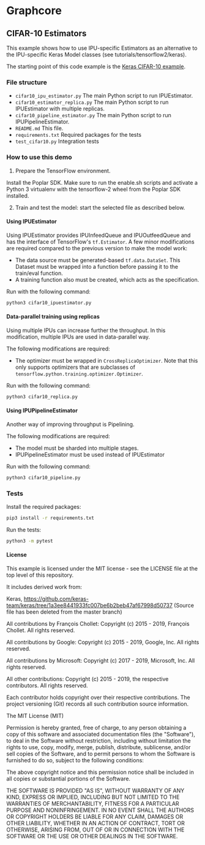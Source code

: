 # Graphcore

## CIFAR-10 Estimators

This example shows how to use IPU-specific Estimators as an alternative to the
IPU-specific Keras Model classes (see tutorials/tensorflow2/keras).

The starting point of this code example is the [Keras CIFAR-10 example](https://github.com/keras-team/keras/blob/1a3ee8441933fc007be6b2beb47af67998d50737/examples/cifar10_cnn.py).

### File structure

* `cifar10_ipu_estimator.py` The main Python script to run IPUEstimator.
* `cifar10_estimator_replica.py` The main Python script to run IPUEstimator with multiple replicas.
* `cifar10_pipeline_estimator.py` The main Python script to run IPUPipelineEstimator.
* `README.md` This file.
* `requirements.txt` Required packages for the tests
* `test_cifar10.py` Integration tests

### How to use this demo

1) Prepare the TensorFlow environment.

Install the Poplar SDK. Make sure to run the enable.sh scripts and activate a Python 3 virtualenv with the tensorflow-2 wheel from the Poplar SDK installed.

2) Train and test the model: start the selected file as described below.

#### Using IPUEstimator

Using IPUEstimator provides IPUInfeedQueue and IPUOutfeedQueue and has the interface of TensorFlow's `tf.Estimator`.
A few minor modifications are required compared to the previous version to make the model work:

* The data source must be generated-based `tf.data.DataSet`. This Dataset must be wrapped into a function before passing it to the train/eval function.
* A training function also must be created, which acts as the specification.

Run with the following command:

```bash
python3 cifar10_ipuestimator.py
```

#### Data-parallel training using replicas

Using multiple IPUs can increase further the throughput. In this modification, multiple IPUs are used in data-parallel way.

The following modifications are required:

* The optimizer must be wrapped in `CrossReplicaOptimizer`. Note that this only supports optimizers that are subclasses of `tensorflow.python.training.optimizer.Optimizer`.

Run with the following command:

```bash
python3 cifar10_replica.py
```

#### Using IPUPipelineEstimator

Another way of improving throughput is Pipelining.

The following modifications are required:

* The model must be sharded into multiple stages.
* IPUPipelineEstimator must be used instead of IPUEstimator

Run with the following command:

```bash
python3 cifar10_pipeline.py
```

### Tests

Install the required packages:

```bash
pip3 install -r requirements.txt
```

Run the tests:

```bash
python3 -m pytest
```

#### License
This example is licensed under the MIT license - see the LICENSE file at the top level of this repository.

It includes derived work from:

Keras, https://github.com/keras-team/keras/tree/1a3ee8441933fc007be6b2beb47af67998d50737
(Source file has been deleted from the master branch)

All contributions by François Chollet:
Copyright (c) 2015 - 2019, François Chollet.
All rights reserved.

All contributions by Google:
Copyright (c) 2015 - 2019, Google, Inc.
All rights reserved.

All contributions by Microsoft:
Copyright (c) 2017 - 2019, Microsoft, Inc.
All rights reserved.

All other contributions:
Copyright (c) 2015 - 2019, the respective contributors.
All rights reserved.

Each contributor holds copyright over their respective contributions.
The project versioning (Git) records all such contribution source information.

The MIT License (MIT)

Permission is hereby granted, free of charge, to any person obtaining a copy
of this software and associated documentation files (the "Software"), to deal
in the Software without restriction, including without limitation the rights
to use, copy, modify, merge, publish, distribute, sublicense, and/or sell
copies of the Software, and to permit persons to whom the Software is
furnished to do so, subject to the following conditions:

The above copyright notice and this permission notice shall be included in all
copies or substantial portions of the Software.

THE SOFTWARE IS PROVIDED "AS IS", WITHOUT WARRANTY OF ANY KIND, EXPRESS OR
IMPLIED, INCLUDING BUT NOT LIMITED TO THE WARRANTIES OF MERCHANTABILITY,
FITNESS FOR A PARTICULAR PURPOSE AND NONINFRINGEMENT. IN NO EVENT SHALL THE
AUTHORS OR COPYRIGHT HOLDERS BE LIABLE FOR ANY CLAIM, DAMAGES OR OTHER
LIABILITY, WHETHER IN AN ACTION OF CONTRACT, TORT OR OTHERWISE, ARISING FROM,
OUT OF OR IN CONNECTION WITH THE SOFTWARE OR THE USE OR OTHER DEALINGS IN THE
SOFTWARE.
